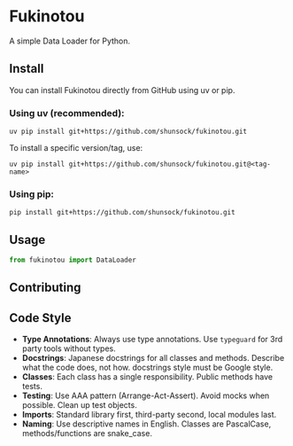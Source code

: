 # Fukinotou

A simple Data Loader for Python.

## Install

You can install Fukinotou directly from GitHub using uv or pip.

### Using uv (recommended):

```shell
uv pip install git+https://github.com/shunsock/fukinotou.git
```

To install a specific version/tag, use:

```shell
uv pip install git+https://github.com/shunsock/fukinotou.git@<tag-name>
```

### Using pip:

```shell
pip install git+https://github.com/shunsock/fukinotou.git
```

## Usage

```python
from fukinotou import DataLoader
```
## Contributing
## Code Style
- **Type Annotations**: Always use type annotations. Use `typeguard` for 3rd party tools without types.
- **Docstrings**: Japanese docstrings for all classes and methods. Describe what the code does, not how. docstrings style must be Google style.
- **Classes**: Each class has a single responsibility. Public methods have tests.
- **Testing**: Use AAA pattern (Arrange-Act-Assert). Avoid mocks when possible. Clean up test objects.
- **Imports**: Standard library first, third-party second, local modules last.
- **Naming**: Use descriptive names in English. Classes are PascalCase, methods/functions are snake_case.
